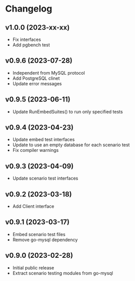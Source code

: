 # Changelog

## v1.0.0 (2023-xx-xx)
- Fix interfaces
- Add pgbench test

## v0.9.6 (2023-07-28)
- Independent from MySQL protocol
- Add PostgreSQL clinet
- Update error messages

## v0.9.5 (2023-06-11)
- Update RunEmbedSuites() to run only specified tests

## v0.9.4 (2023-04-23)
- Update embed test interfaces
- Update to use an empty database for each scenario test
- Fix compiler warnings

## v0.9.3 (2023-04-09)
- Update scenario test interfaces

## v0.9.2 (2023-03-18)
- Add Client interface

## v0.9.1 (2023-03-17)
- Embed scenario test files
- Remove go-mysql dependency

## v0.9.0 (2023-02-28)
- Initial public release  
- Extract scenario testing modules from go-mysql
